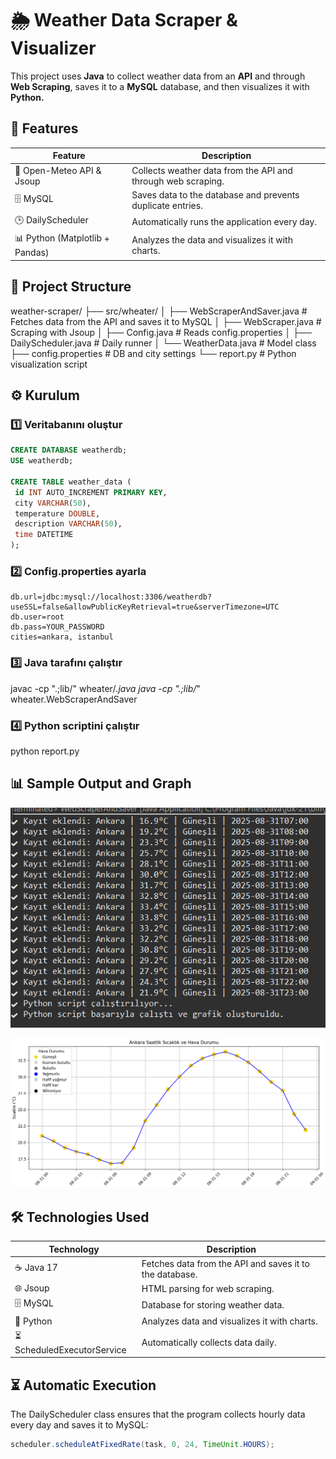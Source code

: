 # 🌦️ Weather Data Scraper & Visualizer

This project uses **Java** to collect weather data from an **API** and through **Web Scraping**, saves it to a **MySQL** database, and then visualizes it with **Python.**

## 🚀 Features

| Feature | Description |
|---------|-------------|
| 📡 Open-Meteo API & Jsoup | Collects weather data from the API and through web scraping. |
| 🗄️ MySQL | Saves data to the database and prevents duplicate entries. |
| 🕒 DailyScheduler | Automatically runs the application every day. |
| 📊 Python (Matplotlib + Pandas) | Analyzes the data and visualizes it with charts. |

## 📂 Project Structure



weather-scraper/
├── src/wheater/
│ ├── WebScraperAndSaver.java # Fetches data from the API and saves it to MySQL
│ ├── WebScraper.java # Scraping with Jsoup
│ ├── Config.java # Reads config.properties
│ ├── DailyScheduler.java # Daily runner
│ └── WeatherData.java # Model class
├── config.properties # DB and city settings
└── report.py # Python visualization script


## ⚙️ Kurulum

### 1️⃣ Veritabanını oluştur
```sql
CREATE DATABASE weatherdb;
USE weatherdb;

CREATE TABLE weather_data (
 id INT AUTO_INCREMENT PRIMARY KEY,
 city VARCHAR(50),
 temperature DOUBLE,
 description VARCHAR(50),
 time DATETIME
);
```

### 2️⃣ Config.properties ayarla

```properties
db.url=jdbc:mysql://localhost:3306/weatherdb?useSSL=false&allowPublicKeyRetrieval=true&serverTimezone=UTC
db.user=root
db.pass=YOUR_PASSWORD
cities=ankara, istanbul
```


### 3️⃣ Java tarafını çalıştır

javac -cp ".;lib/" wheater/*.java
java -cp ".;lib/*" wheater.WebScraperAndSaver


### 4️⃣ Python scriptini çalıştır

python report.py


## 📊 Sample Output and Graph

<p align="center">
<img src="Çıktı.png" alt="Örnek Çıktı" width="600"/>
</p>

<p align="center">
<img src="grafik.png" alt="Örnek Grafik" width="600"/>
</p>

## 🛠 Technologies Used

| Technology | Description |
|------------|-------------|
| ☕ Java 17 | Fetches data from the API and saves it to the database. |
| 🌐 Jsoup | HTML parsing for web scraping. |
| 🗄️ MySQL | Database for storing weather data. |
| 🐍 Python | Analyzes data and visualizes it with charts. |
| ⏳ ScheduledExecutorService | Automatically collects data daily. |

## ⏳ Automatic Execution

The DailyScheduler class ensures that the program collects hourly data every day and saves it to MySQL:

```java
scheduler.scheduleAtFixedRate(task, 0, 24, TimeUnit.HOURS);
